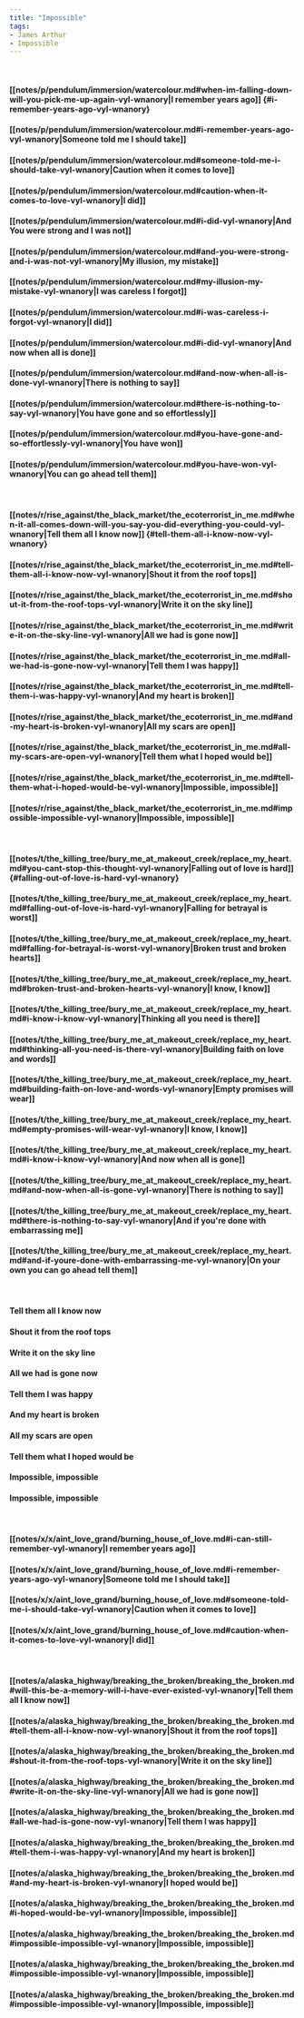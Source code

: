 ```yaml
---
title: "Impossible"
tags:
- James Arthur
- Impossible
---
```

&nbsp;
#### [[notes/p/pendulum/immersion/watercolour.md#when-im-falling-down-will-you-pick-me-up-again-vyl-wnanory|I remember years ago]] {#i-remember-years-ago-vyl-wnanory}
#### [[notes/p/pendulum/immersion/watercolour.md#i-remember-years-ago-vyl-wnanory|Someone told me I should take]]
#### [[notes/p/pendulum/immersion/watercolour.md#someone-told-me-i-should-take-vyl-wnanory|Caution when it comes to love]]
#### [[notes/p/pendulum/immersion/watercolour.md#caution-when-it-comes-to-love-vyl-wnanory|I did]]
#### [[notes/p/pendulum/immersion/watercolour.md#i-did-vyl-wnanory|And You were strong and I was not]]
#### [[notes/p/pendulum/immersion/watercolour.md#and-you-were-strong-and-i-was-not-vyl-wnanory|My illusion, my mistake]]
#### [[notes/p/pendulum/immersion/watercolour.md#my-illusion-my-mistake-vyl-wnanory|I was careless I forgot]]
#### [[notes/p/pendulum/immersion/watercolour.md#i-was-careless-i-forgot-vyl-wnanory|I did]]
#### [[notes/p/pendulum/immersion/watercolour.md#i-did-vyl-wnanory|And now when all is done]]
#### [[notes/p/pendulum/immersion/watercolour.md#and-now-when-all-is-done-vyl-wnanory|There is nothing to say]]
#### [[notes/p/pendulum/immersion/watercolour.md#there-is-nothing-to-say-vyl-wnanory|You have gone and so effortlessly]]
#### [[notes/p/pendulum/immersion/watercolour.md#you-have-gone-and-so-effortlessly-vyl-wnanory|You have won]]
#### [[notes/p/pendulum/immersion/watercolour.md#you-have-won-vyl-wnanory|You can go ahead tell them]]
&nbsp;
#### [[notes/r/rise_against/the_black_market/the_ecoterrorist_in_me.md#when-it-all-comes-down-will-you-say-you-did-everything-you-could-vyl-wnanory|Tell them all I know now]] {#tell-them-all-i-know-now-vyl-wnanory}
#### [[notes/r/rise_against/the_black_market/the_ecoterrorist_in_me.md#tell-them-all-i-know-now-vyl-wnanory|Shout it from the roof tops]]
#### [[notes/r/rise_against/the_black_market/the_ecoterrorist_in_me.md#shout-it-from-the-roof-tops-vyl-wnanory|Write it on the sky line]]
#### [[notes/r/rise_against/the_black_market/the_ecoterrorist_in_me.md#write-it-on-the-sky-line-vyl-wnanory|All we had is gone now]]
#### [[notes/r/rise_against/the_black_market/the_ecoterrorist_in_me.md#all-we-had-is-gone-now-vyl-wnanory|Tell them I was happy]]
#### [[notes/r/rise_against/the_black_market/the_ecoterrorist_in_me.md#tell-them-i-was-happy-vyl-wnanory|And my heart is broken]]
#### [[notes/r/rise_against/the_black_market/the_ecoterrorist_in_me.md#and-my-heart-is-broken-vyl-wnanory|All my scars are open]]
#### [[notes/r/rise_against/the_black_market/the_ecoterrorist_in_me.md#all-my-scars-are-open-vyl-wnanory|Tell them what I hoped would be]]
#### [[notes/r/rise_against/the_black_market/the_ecoterrorist_in_me.md#tell-them-what-i-hoped-would-be-vyl-wnanory|Impossible, impossible]]
#### [[notes/r/rise_against/the_black_market/the_ecoterrorist_in_me.md#impossible-impossible-vyl-wnanory|Impossible, impossible]]
&nbsp;
#### [[notes/t/the_killing_tree/bury_me_at_makeout_creek/replace_my_heart.md#you-cant-stop-this-thought-vyl-wnanory|Falling out of love is hard]] {#falling-out-of-love-is-hard-vyl-wnanory}
#### [[notes/t/the_killing_tree/bury_me_at_makeout_creek/replace_my_heart.md#falling-out-of-love-is-hard-vyl-wnanory|Falling for betrayal is worst]]
#### [[notes/t/the_killing_tree/bury_me_at_makeout_creek/replace_my_heart.md#falling-for-betrayal-is-worst-vyl-wnanory|Broken trust and broken hearts]]
#### [[notes/t/the_killing_tree/bury_me_at_makeout_creek/replace_my_heart.md#broken-trust-and-broken-hearts-vyl-wnanory|I know, I know]]
#### [[notes/t/the_killing_tree/bury_me_at_makeout_creek/replace_my_heart.md#i-know-i-know-vyl-wnanory|Thinking all you need is there]]
#### [[notes/t/the_killing_tree/bury_me_at_makeout_creek/replace_my_heart.md#thinking-all-you-need-is-there-vyl-wnanory|Building faith on love and words]]
#### [[notes/t/the_killing_tree/bury_me_at_makeout_creek/replace_my_heart.md#building-faith-on-love-and-words-vyl-wnanory|Empty promises will wear]]
#### [[notes/t/the_killing_tree/bury_me_at_makeout_creek/replace_my_heart.md#empty-promises-will-wear-vyl-wnanory|I know, I know]]
#### [[notes/t/the_killing_tree/bury_me_at_makeout_creek/replace_my_heart.md#i-know-i-know-vyl-wnanory|And now when all is gone]]
#### [[notes/t/the_killing_tree/bury_me_at_makeout_creek/replace_my_heart.md#and-now-when-all-is-gone-vyl-wnanory|There is nothing to say]]
#### [[notes/t/the_killing_tree/bury_me_at_makeout_creek/replace_my_heart.md#there-is-nothing-to-say-vyl-wnanory|And if you're done with embarrassing me]]
#### [[notes/t/the_killing_tree/bury_me_at_makeout_creek/replace_my_heart.md#and-if-youre-done-with-embarrassing-me-vyl-wnanory|On your own you can go ahead tell them]]
&nbsp;
#### Tell them all I know now
#### Shout it from the roof tops
#### Write it on the sky line
#### All we had is gone now
#### Tell them I was happy
#### And my heart is broken
#### All my scars are open
#### Tell them what I hoped would be
#### Impossible, impossible
#### Impossible, impossible
&nbsp;
#### [[notes/x/x/aint_love_grand/burning_house_of_love.md#i-can-still-remember-vyl-wnanory|I remember years ago]]
#### [[notes/x/x/aint_love_grand/burning_house_of_love.md#i-remember-years-ago-vyl-wnanory|Someone told me I should take]]
#### [[notes/x/x/aint_love_grand/burning_house_of_love.md#someone-told-me-i-should-take-vyl-wnanory|Caution when it comes to love]]
#### [[notes/x/x/aint_love_grand/burning_house_of_love.md#caution-when-it-comes-to-love-vyl-wnanory|I did]]
&nbsp;
#### [[notes/a/alaska_highway/breaking_the_broken/breaking_the_broken.md#will-this-be-a-memory-will-i-have-ever-existed-vyl-wnanory|Tell them all I know now]]
#### [[notes/a/alaska_highway/breaking_the_broken/breaking_the_broken.md#tell-them-all-i-know-now-vyl-wnanory|Shout it from the roof tops]]
#### [[notes/a/alaska_highway/breaking_the_broken/breaking_the_broken.md#shout-it-from-the-roof-tops-vyl-wnanory|Write it on the sky line]]
#### [[notes/a/alaska_highway/breaking_the_broken/breaking_the_broken.md#write-it-on-the-sky-line-vyl-wnanory|All we had is gone now]]
#### [[notes/a/alaska_highway/breaking_the_broken/breaking_the_broken.md#all-we-had-is-gone-now-vyl-wnanory|Tell them I was happy]]
#### [[notes/a/alaska_highway/breaking_the_broken/breaking_the_broken.md#tell-them-i-was-happy-vyl-wnanory|And my heart is broken]]
#### [[notes/a/alaska_highway/breaking_the_broken/breaking_the_broken.md#and-my-heart-is-broken-vyl-wnanory|I hoped would be]]
#### [[notes/a/alaska_highway/breaking_the_broken/breaking_the_broken.md#i-hoped-would-be-vyl-wnanory|Impossible, impossible]]
#### [[notes/a/alaska_highway/breaking_the_broken/breaking_the_broken.md#impossible-impossible-vyl-wnanory|Impossible, impossible]]
#### [[notes/a/alaska_highway/breaking_the_broken/breaking_the_broken.md#impossible-impossible-vyl-wnanory|Impossible, impossible]]
#### [[notes/a/alaska_highway/breaking_the_broken/breaking_the_broken.md#impossible-impossible-vyl-wnanory|Impossible, impossible]]
